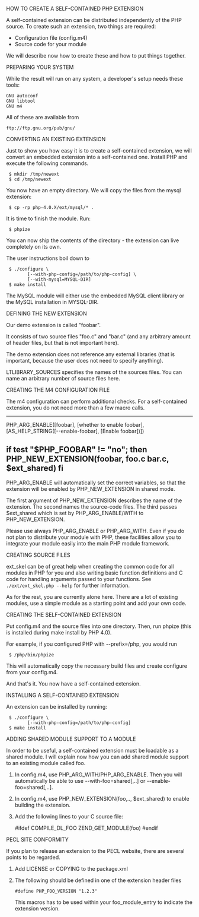 HOW TO CREATE A SELF-CONTAINED PHP EXTENSION

  A self-contained extension can be distributed independently of
  the PHP source. To create such an extension, two things are
  required:

  - Configuration file (config.m4)
  - Source code for your module

  We will describe now how to create these and how to put things
  together.

PREPARING YOUR SYSTEM

  While the result will run on any system, a developer's setup needs these
  tools:

    GNU autoconf
    GNU libtool
    GNU m4

  All of these are available from

    ftp://ftp.gnu.org/pub/gnu/

CONVERTING AN EXISTING EXTENSION

  Just to show you how easy it is to create a self-contained
  extension, we will convert an embedded extension into a
  self-contained one. Install PHP and execute the following
  commands.

     $ mkdir /tmp/newext
     $ cd /tmp/newext

  You now have an empty directory. We will copy the files from
  the mysql extension:

     $ cp -rp php-4.0.X/ext/mysql/* .

  It is time to finish the module. Run:

     $ phpize

  You can now ship the contents of the directory - the extension
  can live completely on its own.

  The user instructions boil down to

     $ ./configure \
            [--with-php-config=/path/to/php-config] \
            [--with-mysql=MYSQL-DIR]
     $ make install

  The MySQL module will either use the embedded MySQL client
  library or the MySQL installation in MYSQL-DIR.


DEFINING THE NEW EXTENSION

  Our demo extension is called "foobar".

  It consists of two source files "foo.c" and "bar.c"
  (and any arbitrary amount of header files, but that is not
  important here).

  The demo extension does not reference any external
  libraries (that is important, because the user does not
  need to specify anything).


  LTLIBRARY_SOURCES specifies the names of the sources files. You can
  name an arbitrary number of source files here.

CREATING THE M4 CONFIGURATION FILE

  The m4 configuration can perform additional checks. For a
  self-contained extension, you do not need more than a few
  macro calls.

------------------------------------------------------------------------------
PHP_ARG_ENABLE([foobar],
  [whether to enable foobar],
  [AS_HELP_STRING([--enable-foobar],
    [Enable foobar])])

if test "$PHP_FOOBAR" != "no"; then
  PHP_NEW_EXTENSION(foobar, foo.c bar.c, $ext_shared)
fi
------------------------------------------------------------------------------

  PHP_ARG_ENABLE will automatically set the correct variables, so
  that the extension will be enabled by PHP_NEW_EXTENSION in shared mode.

  The first argument of PHP_NEW_EXTENSION describes the name of the
  extension.  The second names the source-code files.  The third passes
  $ext_shared which is set by PHP_ARG_ENABLE/WITH to PHP_NEW_EXTENSION.

  Please use always PHP_ARG_ENABLE or PHP_ARG_WITH. Even if you do not
  plan to distribute your module with PHP, these facilities allow you
  to integrate your module easily into the main PHP module framework.

CREATING SOURCE FILES

  ext_skel can be of great help when creating the common code for all modules
  in PHP for you and also writing basic function definitions and C code for
  handling arguments passed to your functions. See `./ext/ext_skel.php --help`
  for further information.

  As for the rest, you are currently alone here. There are a lot of existing
  modules, use a simple module as a starting point and add your own code.


CREATING THE SELF-CONTAINED EXTENSION

  Put config.m4 and the source files into one directory. Then, run phpize
  (this is installed during make install by PHP 4.0).

  For example, if you configured PHP with --prefix=/php, you would run

     $ /php/bin/phpize

  This will automatically copy the necessary build files and create
  configure from your config.m4.

  And that's it. You now have a self-contained extension.

INSTALLING A SELF-CONTAINED EXTENSION

  An extension can be installed by running:

     $ ./configure \
            [--with-php-config=/path/to/php-config]
     $ make install

ADDING SHARED MODULE SUPPORT TO A MODULE

  In order to be useful, a self-contained extension must be loadable
  as a shared module. I will explain now how you can add shared module
  support to an existing module called foo.

  1. In config.m4, use PHP_ARG_WITH/PHP_ARG_ENABLE. Then you will
     automatically be able to use --with-foo=shared[,..] or
     --enable-foo=shared[,..].

  2. In config.m4, use PHP_NEW_EXTENSION(foo,.., $ext_shared) to enable
     building the extension.

  3. Add the following lines to your C source file:

        #ifdef COMPILE_DL_FOO
        ZEND_GET_MODULE(foo)
        #endif

PECL SITE CONFORMITY

  If you plan to release an extension to the PECL website, there are several
  points to be regarded.

 1. Add LICENSE or COPYING to the package.xml

 2. The following should be defined in one of the extension header files

        #define PHP_FOO_VERSION "1.2.3"

    This macros has to be used within your foo_module_entry to indicate the
    extension version.
